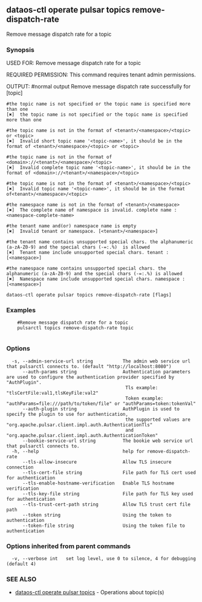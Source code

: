 ## dataos-ctl operate pulsar topics remove-dispatch-rate

Remove message dispatch rate for a topic

### Synopsis

USED FOR:
    Remove message dispatch rate for a topic

REQUIRED PERMISSION:
    This command requires tenant admin permissions.

OUTPUT:
    #normal output
    Remove message dispatch rate successfully for [topic]

    #the topic name is not specified or the topic name is specified more than one
    [✖]  the topic name is not specified or the topic name is specified more than one

    #the topic name is not in the format of <tenant>/<namespace>/<topic> or <topic>
    [✖]  Invalid short topic name '<topic-name>', it should be in the format of <tenant>/<namespace>/<topic> or <topic>

    #the topic name is not in the format of <domain>://<tenant>/<namespace>/<topic>
    [✖]  Invalid complete topic name '<topic-name>', it should be in the format of <domain>://<tenant>/<namespace>/<topic>

    #the topic name is not in the format of <tenant>/<namespace>/<topic>
    [✖]  Invalid topic name '<topic-name>', it should be in the format of<tenant>/<namespace>/<topic>

    #the namespace name is not in the format of <tenant>/<namespace>
    [✖]  The complete name of namespace is invalid. complete name : <namespace-complete-name>

    #the tenant name and(or) namespace name is empty
    [✖]  Invalid tenant or namespace. [<tenant>/<namespace>]

    #the tenant name contains unsupported special chars. the alphanumeric (a-zA-Z0-9) and the special chars (-=:.%)  is allowed
    [✖]  Tenant name include unsupported special chars. tenant : [<namespace>]

    #the namespace name contains unsupported special chars. the  alphanumeric (a-zA-Z0-9) and the special chars (-=:.%) is allowed
    [✖]  Namespace name include unsupported special chars. namespace : [<namespace>]



```
dataos-ctl operate pulsar topics remove-dispatch-rate [flags]
```

### Examples

```
    #Remove message dispatch rate for a topic
    pulsarctl topics remove-dispatch-rate topic


```

### Options

```
  -s, --admin-service-url string           The admin web service url that pulsarctl connects to. (default "http://localhost:8080")
      --auth-params string                 Authentication parameters are used to configure the authentication provider specified by "AuthPlugin".
                                            Tls example: "tlsCertFile:val1,tlsKeyFile:val2"
                                            Token example: "authParams=file:///path/to/token/file" or "authParams=token:tokenVal"
      --auth-plugin string                 AuthPlugin is used to specify the plugin to use for authentication,
                                            the supported values are "org.apache.pulsar.client.impl.auth.AuthenticationTls"
                                            and "org.apache.pulsar.client.impl.auth.AuthenticationToken"
      --bookie-service-url string          The bookie web service url that pulsarctl connects to.
  -h, --help                               help for remove-dispatch-rate
      --tls-allow-insecure                 Allow TLS insecure connection
      --tls-cert-file string               File path for TLS cert used for authentication
      --tls-enable-hostname-verification   Enable TLS hostname verification
      --tls-key-file string                File path for TLS key used for authentication
      --tls-trust-cert-path string         Allow TLS trust cert file path
      --token string                       Using the token to authentication
      --token-file string                  Using the token file to authentication
```

### Options inherited from parent commands

```
  -v, --verbose int   set log level, use 0 to silence, 4 for debugging (default 4)
```

### SEE ALSO

* [dataos-ctl operate pulsar topics](dataos-ctl_operate_pulsar_topics.md)	 - Operations about topic(s)

